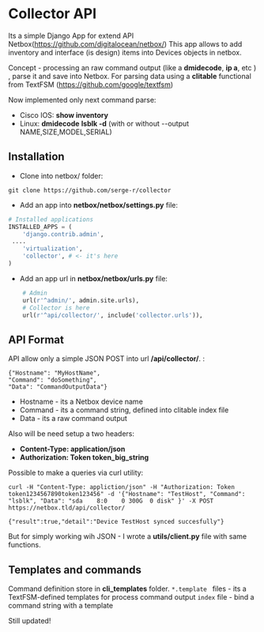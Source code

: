 # Collector API

Its a simple Django App for extend API Netbox(https://github.com/digitalocean/netbox/)
This app allows to add inventory and interface (is design) items into Devices objects in netbox.

Concept - processing an raw command output (like a **dmidecode**, **ip a**, etc ) , parse it and save into Netbox.
For parsing data using a **clitable** functional from TextFSM (https://github.com/google/textfsm)

Now implemented only next command parse:

* Cisco IOS:
	**show inventory**
* Linux:
	**dmidecode**
	**lsblk -d** (with or without --output NAME,SIZE,MODEL,SERIAL)

## Installation

* Clone into netbox/ folder:

```
git clone https://github.com/serge-r/collector

```

* Add an app into **netbox/netbox/settings.py** file:

```python
# Installed applications
INSTALLED_APPS = (
    'django.contrib.admin',
 ....
    'virtualization',
    'collector', # <- it's here
)
```

* Add an app url in **netbox/netbox/urls.py** file:

```python
    # Admin
    url(r'^admin/', admin.site.urls),
    # Collector is here
    url(r'^api/collector/', include('collector.urls')),
```

## API Format

API allow only a simple JSON POST into url **/api/collector/**. :

```
{"Hostname": "MyHostName",
"Command": "doSomething",
"Data": "CommandOutputData"}
```

* Hostname - its a Netbox device name
* Command - its a command string, defined into clitable index file
* Data  - its a raw command output

Also will be need setup a two headers:
* **Content-Type: application/json**
* **Authorization: Token token_big_string**

Possible to make a queries via curl utility:

```
curl -H "Content-Type: appliction/json" -H "Authorization: Token token1234567890token123456" -d '{"Hostname": "TestHost", "Command": "lsblk", "Data": "sda    8:0    0 300G  0 disk" }' -X POST https://netbox.tld/api/collector/

{"result":true,"detail":"Device TestHost synced succesfully"}
```

But for simply working wih JSON - I wrote a **utils/client.py** file with same functions.

## Templates and commands

Command definition store in **cli_templates** folder.
```*.template ``` files - its a TextFSM-defined templates for process command output
```index``` file - bind a command string with a template


Still updated!
